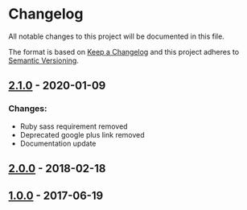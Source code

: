 # Changelog
All notable changes to this project will be documented in this file.

The format is based on [Keep a Changelog](http://keepachangelog.com/en/1.0.0/)
and this project adheres to [Semantic Versioning](http://semver.org/spec/v2.0.0.html).


## [2.1.0] - 2020-01-09
### Changes:
* Ruby sass requirement removed
* Deprecated google plus link removed
* Documentation update

## [2.0.0] - 2018-02-18

## [1.0.0] - 2017-06-19

[2.1.0]: https://github.com/svyatoslav-kubakh/pelican-pneumatic-theme/compare/v2.0...v2.1
[2.0.0]: https://github.com/svyatoslav-kubakh/pelican-pneumatic-theme/compare/v1.0...v2.0
[1.0.0]: https://github.com/svyatoslav-kubakh/pelican-pneumatic-theme/releases/tag/v1.0
